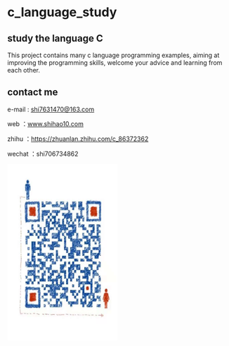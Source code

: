 # c_language_study

## study the language C

This project contains many c language programming examples, aiming at improving the programming skills,
welcome your advice and learning from each other.

## contact me

e-mail  : shi7631470@163.com

web     ：www.shihao10.com

zhihu   ：https://zhuanlan.zhihu.com/c_86372362

wechat  ：shi706734862

<img src="https://github.com/shi-hao/c_language_study/blob/master/chatME.jpg" width="250" height="400" />
